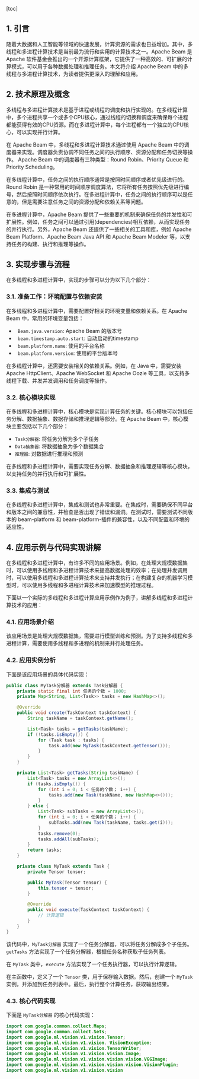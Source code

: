 
[toc]                    
                
                
## 1. 引言

随着大数据和人工智能等领域的快速发展，计算资源的需求也日益增加。其中，多线程和多进程计算技术是当前最为流行和实用的计算技术之一。Apache Beam 是 Apache 软件基金会推出的一个开源计算框架，它提供了一种高效的、可扩展的计算模式，可以用于各种数据处理和推理任务。本文将介绍 Apache Beam 中的多线程与多进程计算技术，为读者提供更深入的理解和应用。

## 2. 技术原理及概念

多线程与多进程计算技术是基于进程或线程的调度和执行实现的。在多线程计算中，多个进程共享一个或多个CPU核心，通过线程的切换和调度来确保每个进程都能获得有效的CPU资源。而在多进程计算中，每个进程都有一个独立的CPU核心，可以实现并行计算。

在 Apache Beam 中，多线程和多进程计算技术通过使用 Apache Beam 中的调度器来实现。调度器负责协调不同任务之间的执行顺序、资源分配和任务切换等操作。 Apache Beam 中的调度器有三种类型：Round Robin、Priority Queue 和 Priority Scheduling。

在多线程计算中，任务之间的执行顺序通常是按照时间顺序或者优先级进行的。Round Robin 是一种常用的时间顺序调度算法，它将所有任务按照优先级进行编号，然后按照时间顺序依次执行。在多进程计算中，任务之间的执行顺序可以是任意的，但是需要注意任务之间的资源分配和依赖关系等问题。

在多进程计算中，Apache Beam 提供了一些重要的机制来确保任务的并发性和可扩展性。例如，任务之间可以通过引用(dependencies)相互依赖，从而实现任务的并行执行。另外，Apache Beam 还提供了一些相关的工具和库，例如 Apache Beam Platform、Apache Beam Java API 和 Apache Beam Modeler 等，以支持任务的构建、执行和推理等操作。

## 3. 实现步骤与流程

在多线程和多进程计算中，实现的步骤可以分为以下几个部分：

### 3.1. 准备工作：环境配置与依赖安装

在多线程和多进程计算中，需要配置好相关的环境变量和依赖关系。在 Apache Beam 中，常用的环境变量包括：

- ` Beam.java.version`: Apache Beam 的版本号
- ` beam.timestamp.auto.start`: 自动启动的timestamp
- ` beam.platform.name`: 使用的平台名称
- ` beam.platform.version`: 使用的平台版本号

在多线程计算中，还需要安装相关的依赖关系。例如，在 Java 中，需要安装 Apache HttpClient、Apache WebSocket 和 Apache Oozie 等工具，以支持多线程下载、并发并发调用和任务调度等操作。

### 3.2. 核心模块实现

在多线程和多进程计算中，核心模块是实现计算任务的关键。核心模块可以包括任务分解、数据抽象、数据存储和推理逻辑等部分。在 Apache Beam 中，核心模块主要包括以下几个部分：

- `Task分解器`: 将任务分解为多个子任务
- `Data抽象器`: 将数据抽象为多个数据集合
- `推理器`: 对数据进行推理和预测

在多线程和多进程计算中，需要实现任务分解、数据抽象和推理逻辑等核心模块，以支持任务的并行执行和可扩展性。

### 3.3. 集成与测试

在多线程和多进程计算中，集成和测试也非常重要。在集成时，需要确保不同平台和版本之间的兼容性，并检查是否出现了错误和漏洞。在测试时，需要测试不同版本的 beam-platform 和 beam-platform-插件的兼容性，以及不同配置和环境的适应性。

## 4. 应用示例与代码实现讲解

在多线程和多进程计算中，有许多不同的应用场景。例如，在处理大规模数据集时，可以使用多线程和多进程计算技术来提高数据处理的效率；在处理并发调用时，可以使用多线程和多进程计算技术来支持并发执行；在构建复杂的机器学习模型时，可以使用多线程和多进程计算技术来加速模型的推理过程。

下面以一个实际的多线程和多进程计算应用示例作为例子，讲解多线程和多进程计算技术的应用：

### 4.1. 应用场景介绍

该应用场景是处理大规模数据集，需要进行模型训练和预测。为了支持多线程和多进程计算，需要使用多线程和多进程的机制来并行处理任务。

### 4.2. 应用实例分析

下面是该应用场景的具体代码实现：

```java
public class MyTask分解器 extends Task分解器 {
    private static final int 任务的个数 = 1000;
    private Map<String, List<Task>> tasks = new HashMap<>();

    @Override
    public void create(TaskContext taskContext) {
        String taskName = taskContext.getName();

        List<Task> tasks = getTasks(taskName);
        if (!tasks.isEmpty()) {
            for (Task task : tasks) {
                task.add(new MyTask(taskContext.getTensor()));
            }
        }
    }

    private List<Task> getTasks(String taskName) {
        List<Task> tasks = new ArrayList<>();
        if (tasks.isEmpty()) {
            for (int i = 0; i < 任务的个数； i++) {
                tasks.add(new Task(taskName, new HashMap<>()));
            }
        } else {
            List<Task> subTasks = new ArrayList<>();
            for (int i = 0; i < 任务的个数； i++) {
                subTasks.add(new Task(taskName, tasks.get(i)));
            }
            tasks.remove(0);
            tasks.addAll(subTasks);
        }
        return tasks;
    }

    private class MyTask extends Task {
        private Tensor tensor;

        public MyTask(Tensor tensor) {
            this.tensor = tensor;
        }

        @Override
        public void execute(TaskContext taskContext) {
            // 计算逻辑
        }
    }
}
```

该代码中，`MyTask分解器` 实现了一个任务分解器，可以将任务分解成多个子任务。`getTasks` 方法实现了一个任务分解器，根据任务名称获取子任务列表。

在 `MyTask` 类中，`execute` 方法实现了一个任务执行器，可以执行计算逻辑。

在主函数中，定义了一个 `Tensor` 类，用于保存输入数据。然后，创建一个 `MyTask` 实例，并添加到任务列表中。最后，执行整个计算任务，获取输出结果。

### 4.3. 核心代码实现

下面是 `MyTask分解器` 的核心代码实现：

```java
import com.google.common.collect.Maps;
import com.google.common.collect.Sets;
import com.google.ml.vision.v1.vision.Tensor;
import com.google.ml.vision.v1.vision. VisionException;
import com.google.ml.vision.v1.vision.TensorWriter;
import com.google.ml.vision.v1.vision.vision.Image;
import com.google.ml.vision.v1.vision.vision.vision.VGGImage;
import com.google.ml.vision.v1.vision.vision.vision.VisionPlugin;
import com.google.ml.vision.v1.vision.vision

